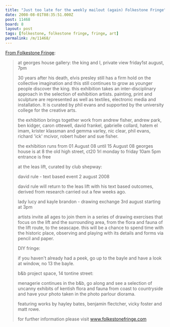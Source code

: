 ```yaml
---
title: "Just too late for the weekly mailout (again) Folkestone Fringe"
date: 2008-08-01T08:35:51.000Z
post: 11468
board: 8
layout: post
tags: [folkestone, folkestone fringe, fringe, art]
permalink: /m/11468/
---
```

<a href="http://www.folkestonefringe.com/fringe_info.html">From Folkestone Fringe</a>:
<blockquote>at georges house gallery:
the king and I, private view friday1st august, 7pm

30 years after his death, elvis presley still has a firm hold on the collective imagination and this still continues to grow as younger people discover the king. this exhibition takes an inter-disciplinary approach in the selection of exhibition artists. painting, print and sculpture are represented as well as textiles, electronic media and installation. It is curated by phil evans and supported by the university college for the creative arts.

the exhibition brings together work from andrew fisher, andrew park, ben kidger, caron ottewell, david frankel, gabrielle collard, hatem el imam, krister klassman and gemma varley, nic clear, phil evans, richard 'ick' mcivor, robert huber and sue fisher.

the exhibition runs from 01 August 08 until 15 August 08
georges house is at 8 the old high street, ct20 1rl
monday to friday 10am  5pm
entrance is free

at the leas lift, curated by club shepway:

david rule - text based event
2 august 2008

david rule will return to the leas lift with his text based outcomes, derived from research carried out a few weeks ago.

lady lucy and kayle brandon - drawing exchange
3rd august starting at 3pm

artists invite all ages to join them in a series of drawing exercises that focus on the lift and the surrounding area, from the flora and fauna of the lift route, to the seascape. this will be a chance to spend time with the historic place, observing and playing with its details and forms via pencil and paper.

DIY fringe:

if you haven't already had a peek, go up to the bayle and have a look at window, no 13 the bayle.

b&b project space, 14 tontine street:

menagerie continues in the b&b, go along and see a selection of uncanny exhibits of kentish flora and fauna from coast to countryside and have your photo taken in the photo parlour diorama.

featuring works by hayley bates, benjamin flectcher, vicky foster and matt rowe.

for further information please visit www.folkestonefringe.com</blockquote>
